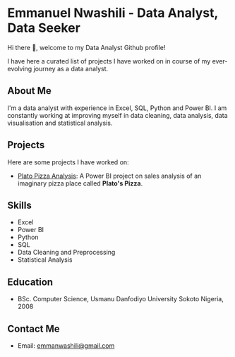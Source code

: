 <!--
**nwashilia/nwashilia** is a ✨ _special_ ✨ repository because its `README.md` (this file) appears on your GitHub profile.

Here are some ideas to get you started:

- 🔭 I’m currently working on ...
- 🌱 I’m currently learning ...
- 👯 I’m looking to collaborate on ...
- 🤔 I’m looking for help with ...
- 💬 Ask me about ...
- 📫 How to reach me: ...
- 😄 Pronouns: ...
- ⚡ Fun fact: ...
-->

# Emmanuel Nwashili - Data Analyst, Data Seeker

Hi there 👋, welcome to my Data Analyst Github profile!

I have here a curated list of projects I have worked on in course of my ever-evolving journey as a data analyst.

## About Me
I'm a data analyst with experience in Excel, SQL, Python and Power BI. I am constantly working at improving myself in data cleaning, data analysis, data visualisation and statistical analysis.

## Projects
Here are some projects I have worked on:
- [Plato Pizza Analysis](plato-pizza): A Power BI project on sales analysis of an imaginary pizza place called **Plato's Pizza**.

## Skills
- Excel
- Power BI
- Python
- SQL
- Data Cleaning and Preprocessing
- Statistical Analysis

## Education
- BSc. Computer Science, Usmanu Danfodiyo University Sokoto Nigeria, 2008

<!-- ## Certification -->

## Contact Me
- Email: emmanwashili@gmail.com
<!-- - LinkedIn: -->
